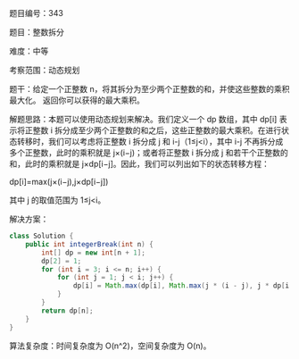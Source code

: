 题目编号：343

题目：整数拆分

难度：中等

考察范围：动态规划

题干：给定一个正整数 n，将其拆分为至少两个正整数的和，并使这些整数的乘积最大化。 返回你可以获得的最大乘积。

解题思路：本题可以使用动态规划来解决。我们定义一个 dp 数组，其中 dp[i] 表示将正整数 i 拆分成至少两个正整数的和之后，这些正整数的最大乘积。在进行状态转移时，我们可以考虑将正整数 i 拆分成 j 和 i-j（1≤j<i），其中 i-j 不再拆分成多个正整数，此时的乘积就是 j×(i−j)；或者将正整数 i 拆分成 j 和若干个正整数的和，此时的乘积就是 j×dp[i−j]。因此，我们可以列出如下的状态转移方程：

dp[i]=max(j×(i−j),j×dp[i−j])

其中 j 的取值范围为 1≤j<i。

解决方案：

```java
class Solution {
    public int integerBreak(int n) {
        int[] dp = new int[n + 1];
        dp[2] = 1;
        for (int i = 3; i <= n; i++) {
            for (int j = 1; j < i; j++) {
                dp[i] = Math.max(dp[i], Math.max(j * (i - j), j * dp[i - j]));
            }
        }
        return dp[n];
    }
}
```

算法复杂度：时间复杂度为 O(n^2)，空间复杂度为 O(n)。
